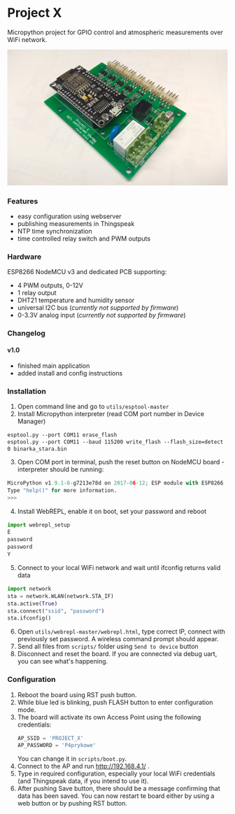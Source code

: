 # Project X

Micropython project for GPIO control and atmospheric measurements over WiFi network.

![Project X](Project_X_small.jpg)

### Features
* easy configuration using webserver
* publishing measurements in Thingspeak
* NTP time synchronization
* time controlled relay switch and PWM outputs

### Hardware
ESP8266 NodeMCU v3 and dedicated PCB supporting:
* 4 PWM outputs, 0-12V
* 1 relay output
* DHT21 temperature and humidity sensor
* universal I2C bus (*currently not supported by firmware*)
* 0-3.3V analog input (*currently not supported by firmware*) 

### Changelog

#### v1.0

- finished main application
- added install and config instructions

### Installation
1. Open command line and go to `utils/esptool-master`
2. Install Micropython interpreter (read COM port number in Device Manager)
```
esptool.py --port COM11 erase_flash
esptool.py --port COM11 --baud 115200 write_flash --flash_size=detect 0 binarka_stara.bin
```
3. Open COM port in terminal, push the reset button on NodeMCU board - interpreter should be running:
```python
MicroPython v1.9.1-8-g7213e78d on 2017-06-12; ESP module with ESP8266
Type "help()" for more information.
>>> 
```
4. Install WebREPL, enable it on boot, set your password and reboot
```python
import webrepl_setup
E
password
password
Y
```
5. Connect to your local WiFi network and wait until ifconfig returns valid data
```python
import network
sta = network.WLAN(network.STA_IF)
sta.active(True)
sta.connect("ssid", "password")
sta.ifconfig()
```
6. Open `utils/webrepl-master/webrepl.html`, type correct IP, connect with previously set password. A wireless command prompt should appear.
7. Send all files from `scripts/` folder using `Send to device` button
8. Disconnect and reset the board. If you are connected via debug uart, you can see what's happening.

### Configuration
1. Reboot the board using RST push button.
2. While blue led is blinking, push FLASH button to enter configuration mode.
3. The board will activate its own Access Point using the following credentials:
    ```python
    AP_SSID = 'PROJECT_X'
    AP_PASSWORD = 'P4prykowe'
    ```
    You can change it in `scripts/boot.py`.
4. Connect to the AP and run http://192.168.4.1/ .
5. Type in required configuration, especially your local WiFi credentials (and Thingspeak data, if you intend to use it).
6. After pushing Save button, there should be a message confirming that data has been saved. You can now restart te board either by using a web button or by pushing RST button.